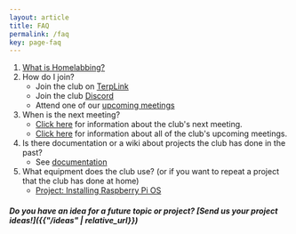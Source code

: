 ```yaml
---
layout: article
title: FAQ
permalink: /faq
key: page-faq
---
```


1. [What is Homelabbing?](/2025/09/16/meeting)
1. How do I join?
    - Join the club on [TerpLink](https://terplink.umd.edu/organization/homelab-club)
    - Join the club [Discord](/discord)
    - Attend one of our [upcoming meetings](/meetings)
1. When is the next meeting?
    - [Click here](/next) for information about the club's next meeting.
    - [Click here](/meetings) for information about all of the club's upcoming meetings.
1. Is there documentation or a wiki about projects the club has done in the past?
    - See [documentation](/docs)
1. What equipment does the club use? (or if you want to repeat a project that the club has done at home)
    - [Project: Installing Raspberry Pi OS](/2024/12/02/meeting)


#### *Do you have an idea for a future topic or project? [Send us your project ideas!]({{"/ideas" | relative_url}})*